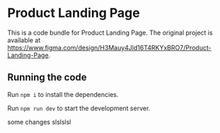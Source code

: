 
  # Product Landing Page

  This is a code bundle for Product Landing Page. The original project is available at https://www.figma.com/design/H3Mauy4Jld16T4RKYxBRO7/Product-Landing-Page.

  ## Running the code

  Run `npm i` to install the dependencies.

  Run `npm run dev` to start the development server.
  

  some changes  slslslsl